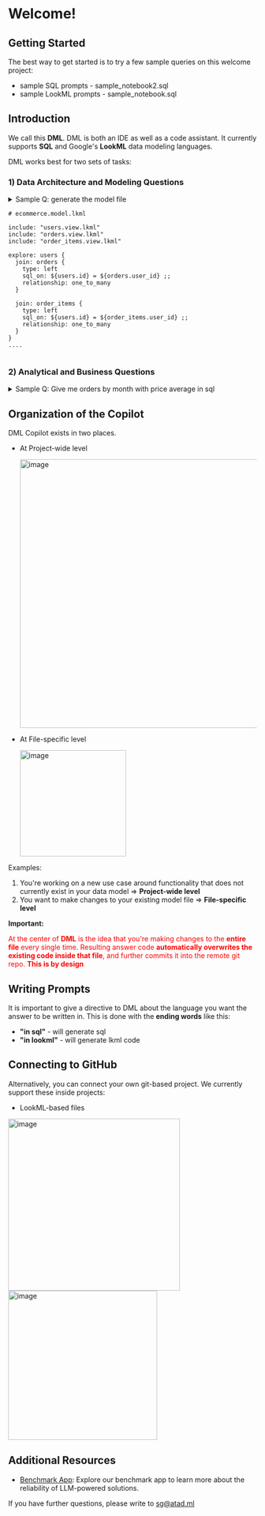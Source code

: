 # Welcome!

## Getting Started

The best way to get started is to try a few sample queries on this welcome project:

- sample SQL prompts - sample_notebook2.sql
- sample LookML prompts - sample_notebook.sql

## Introduction

We call this **DML**. DML is both an IDE as well as a code assistant. It currently supports **SQL** and Google's **LookML** data modeling languages.

DML works best for two sets of tasks:

### 1) Data Architecture and Modeling Questions

<details> 
<summary>Sample Q: generate the model file

```lookml
# ecommerce.model.lkml

include: "users.view.lkml"
include: "orders.view.lkml"
include: "order_items.view.lkml"

explore: users {
  join: orders {
    type: left
    sql_on: ${users.id} = ${orders.user_id} ;;
    relationship: one_to_many
  }
  
  join: order_items {
    type: left
    sql_on: ${users.id} = ${order_items.user_id} ;;
    relationship: one_to_many
  }
}
....
```

</details>

### 2) Analytical and Business Questions

<details> 
<summary>Sample Q: Give me orders by month with price average in sql</summary>

```sql
SELECT 
    EXTRACT(MONTH FROM o.created_at) AS month,
    EXTRACT(YEAR FROM o.created_at) AS year,
    AVG(oi.sale_price) AS average_order_price
FROM 
    public.orders o
JOIN 
    public.order_items oi ON o.id = oi.order_id
GROUP BY 
    EXTRACT(MONTH FROM o.created_at), EXTRACT(YEAR FROM o.created_at)
ORDER BY 
    year, month

```

</details>

## Organization of the Copilot

DML Copilot exists in two places.

- At Project-wide level

  <img width="544" alt="image" src="https://raw.githubusercontent.com/atadml/welcome-repo/main/images/copilot_project.png">
- At File-specific level

  <img width="215" alt="image" src="https://raw.githubusercontent.com/atadml/welcome-repo/main/images/copilot_file.png">

Examples:

1. You're working on a new use case around functionality that does not currently exist in your data model => **Project-wide level**
2. You want to make changes to your existing model file => **File-specific level**

**Important:**

<span style="color:red;">At the center of **DML** is the idea that you're making changes to the **entire file** every single time. Resulting answer code **automatically overwrites the existing code inside that file**, and further commits it into the remote git repo. **This is by design**</span>

## Writing Prompts

It is important to give a directive to DML about the language you want the answer to be written in. This is done with the **ending words** like this:

- **"in sql"** - will generate sql
- **"in lookml"** - will generate lkml code

## Connecting to GitHub

Alternatively, you can connect your own git-based project. We currently support these inside projects:

- LookML-based files

<img width="348" alt="image" src="https://raw.githubusercontent.com/atadml/welcome-repo/main/images/git1.png">

<img width="302" alt="image" src="https://raw.githubusercontent.com/atadml/welcome-repo/main/images/git2.PNG">

## Additional Resources

- [Benchmark App](https://llmsql.streamlit.app/): Explore our benchmark app to learn more about the reliability of LLM-powered solutions.

If you have further questions, please write to [sg@atad.ml](mailto:sg@atad.ml)
